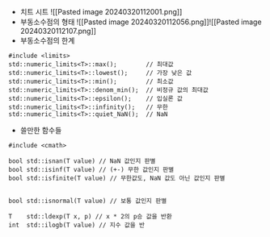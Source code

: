 - 치트 시트
![[Pasted image 20240320112001.png]]
- 부동소수점의 형태
![[Pasted image 20240320112056.png]]![[Pasted image 20240320112107.png]]
- 부동소수점의 한계
```
#include <limits>
std::numeric_limits<T>::max();        // 최대값
std::numeric_limits<T>::lowest();     // 가장 낮은 값
std::numeric_limits<T>::min();        // 최소값
std::numeric_limits<T>::denom_min();  // 비정규 값의 최대값
std::numeric_limits<T>::epsilon();    // 입실론 값
std::numeric_limits<T>::infinity();   // 무한
std::numeric_limits<T>::quiet_NaN();  // NaN
```
- 쓸만한 함수들
```
#include <cmath>

bool std::isnan(T value) // NaN 값인지 판별
bool std::isinf(T value) // (+-) 무한 값인지 판별
bool std::isfinite(T value) // 무한값도, NaN 값도 아닌 값인지 판별


bool std::isnormal(T value) // 보통 값인지 판별

T    std::ldexp(T x, p) // x * 2의 p승 값을 반환
int  std::ilogb(T value) // 지수 값을 반

```